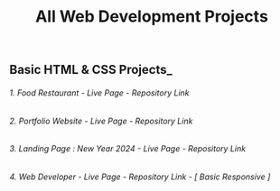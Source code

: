 <h1 align="center">All Web Development Projects</h1>
<br>

## Basic HTML & CSS Projects_

<h6>1. Food Restaurant - <a style="text-decoration:none" href="" >Live Page</a> - <a style="text-decoration:none" href="" >Repository Link</a> </h6>

<h6>2. Portfolio Website - <a style="text-decoration:none" href="https://tamiim-iqbal.github.io/Portfolio-Website/">Live Page</a> - <a style="text-decoration:none" href="https://github.com/Tamiim-Iqbal/Portfolio-Website">Repository Link</a> </h6>

<h6>3. Landing Page : New Year 2024 - <a style="text-decoration:none" href="https://tamiim-iqbal.github.io/New-Year-2024/">Live Page</a> - <a style="text-decoration:none" href="https://github.com/Tamiim-Iqbal/New-Year-2024">Repository Link</a> </h6>

<h6>4. Web Developer - <a style="text-decoration:none" href="https://tamiim-iqbal.github.io/Web-Developer/">Live Page</a> - <a style="text-decoration:none" href="https://github.com/Tamiim-Iqbal/Web-Developer">Repository Link</a> - [ Basic Responsive ]</h6>